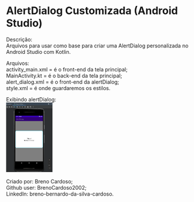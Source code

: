 # AlertDialog Customizada (Android Studio)

Descrição:  
Arquivos para usar como base para criar uma AlertDialog personalizada no Android Studio com Kotlin.
 
Arquivos:  
 activity_main.xml = é o front-end da tela principal;  
 MainActivity.kt = é o back-end da tela principal;  
 alert_dialog.xml = é o front-end da alertDialog;  
 style.xml = é onde guardaremos os estilos.
 
 Exibindo alertDialog:  
 <img src="./alertDialog.png" alt="Minha Figura" 
     width="25%" 
     height="25%">


Criado por: Breno Cardoso;  
Github user: BrenoCardoso2002;  
LinkedIn: breno-bernardo-da-silva-cardoso.  
